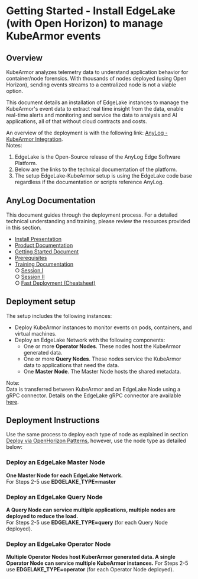 # Getting Started - Install EdgeLake (with Open Horizon) to manage KubeArmor events

## Overview
KubeArmor analyzes telemetry data to understand application behavior for container/node forensics. 
With thousands of nodes deployed (using Open Horizon), sending events streams to a centralized node is not a viable option.   

This document details an installation of EdgeLake instances to manage the KubeArmor's event data to extract real time 
insight from the data, enable real-time alerts and monitoring and service the data to analysis and AI applications, 
all of that without cloud contracts and costs.

An overview of the deployment is with the following link: [AnyLog - KubeArmor Integration](https://wiki.lfedge.org/display/OH/AnyLog+-+KubeArmor+Integration).  
Notes:
1) EdgeLake is the Open-Source release of the AnyLog Edge Software Platform.  
2) Below are the links to the technical documentation of the platform.
3) The setup EdgeLake-KubeArmor setup is using the EdgeLake code base regardless if the documentation or scripts reference AnyLog.

## AnyLog Documentation
This document guides through the deployment process. For a detailed technical understanding and training, please review the 
resources provided in this section.

* [Install Presentation](https://www.youtube.com/watch?v=mQS_VwQMYJc)
* [Product Documentation](https://github.com/AnyLog-co/documentation/blob/master/README.md)
* [Getting Started Document](https://github.com/AnyLog-co/documentation/blob/master/getting%20started.md)
* [Prerequisites](https://github.com/AnyLog-co/documentation/blob/master/training/prerequisite.md)
* [Training Documentation](https://github.com/AnyLog-co/documentation/blob/master/training/Overview.md)  
    ○ [Session I](https://github.com/AnyLog-co/documentation/blob/master/training/Session%20I%20(Demo).md)  
    ○ [Session II](https://github.com/AnyLog-co/documentation/blob/master/training/Session%20II%20(Deployment).md)  
    ○ [Fast Deployment (Cheatsheet)](https://github.com/AnyLog-co/documentation/blob/master/training/Fast%20Deployment.md)

## Deployment setup

The setup includes the following instances:
* Deploy KubeArmor instances to monitor events on pods, containers, and virtual machines.
* Deploy an EdgeLake Network with the following components:
    * One or more **Operator Nodes**. These nodes host the KubeArmor generated data.
    * One or more **Query Nodes**. These nodes service the KubeArmor data to applications that need the data.
    * One **Master Node**. The Master Node hosts the shared metadata. 

Note:  
Data is transferred between KubeArmor and an EdgeLake Node using a gRPC connector. Details on the EdgeLake 
gRPC connector are available [here](https://medium.com/anylog-network/the-anylog-grpc-service-f02ec3bd8a6a).
   
## Deployment Instructions

Use the same process to deploy each type of node as explained in section 
[Deploy via OpenHorizon Patterns](Deploy_EdgeLake.md#deploy-via-open-horizon-patterns),
however, use the node type as detailed below:

### Deploy an EdgeLake Master Node 

**One Master Node for each EdgeLake Network.**  
For Steps 2-5 use **EDGELAKE_TYPE=master**

### Deploy an EdgeLake Query Node
**A Query Node can service multiple applications, multiple nodes are deployed to reduce the load.**  
For Steps 2-5 use **EDGELAKE_TYPE=query** (for each Query Node deployed).

### Deploy an EdgeLake Operator Node
**Multiple Operator Nodes host KuberArmor generated data. A single Operator Node can service multiple KubeArmor instances.**
For Steps 2-5 use **EDGELAKE_TYPE=operator** (for each Operator Node deployed).





